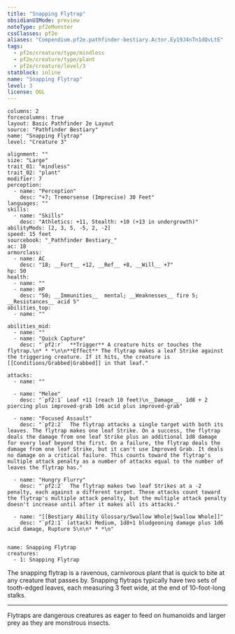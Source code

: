 ```yaml
---
title: "Snapping Flytrap"
obsidianUIMode: preview
noteType: pf2eMonster
cssClasses: pf2e
aliases: "Compendium.pf2e.pathfinder-bestiary.Actor.Ey19J4nTn1dQvLtE" 
tags:
  - pf2e/creature/type/mindless
  - pf2e/creature/type/plant
  - pf2e/creature/level/3
statblock: inline
name: "Snapping Flytrap"
level: 3
license: OGL
---
```


```statblock
columns: 2
forcecolumns: true
layout: Basic Pathfinder 2e Layout
source: "Pathfinder Bestiary"
name: "Snapping Flytrap"
level: "Creature 3"

alignment: ""
size: "Large"
trait_01: "mindless"
trait_02: "plant"
modifier: 7
perception:
  - name: "Perception"
    desc: "+7; Tremorsense (Imprecise) 30 Feet"
languages: ""
skills:
  - name: "Skills"
    desc: "Athletics: +11, Stealth: +10 (+13 in undergrowth)"
abilityMods: [2, 3, 5, -5, 2, -2]
speed: 15 feet
sourcebook: "_Pathfinder Bestiary_"
ac: 18
armorclass:
  - name: AC
    desc: "18; __Fort__ +12, __Ref__ +8, __Will__ +7"
hp: 50
health:
  - name: ""
  - name: HP
    desc: "50; __Immunities__  mental; __Weaknesses__ fire 5; __Resistances__ acid 5"
abilities_top:
  - name: ""

abilities_mid:
  - name: ""
  - name: "Quick Capture"
    desc: "`pf2:r`  **Trigger** A creature hits or touches the flytrap.\n* * *\n\n**Effect** The flytrap makes a leaf Strike against the triggering creature. If it hits, the creature is [[Conditions/Grabbed|Grabbed]] in that leaf."

attacks:
  - name: ""

  - name: "Melee"
    desc: "`pf2:1` Leaf +11 (reach 10 feet)\n__Damage__  1d8 + 2 piercing plus improved-grab 1d6 acid plus improved-grab"

  - name: "Focused Assault"
    desc: "`pf2:2`  The flytrap attacks a single target with both its leaves. The flytrap makes one leaf Strike. On a success, the flytrap deals the damage from one leaf Strike plus an additional 1d8 damage for every leaf beyond the first. On a failure, the flytrap deals the damage from one leaf Strike, but it can't use Improved Grab. It deals no damage on a critical failure. This counts toward the flytrap's multiple attack penalty as a number of attacks equal to the number of leaves the flytrap has."

  - name: "Hungry Flurry"
    desc: "`pf2:2`  The flytrap makes two leaf Strikes at a -2 penalty, each against a different target. These attacks count toward the flytrap's multiple attack penalty, but the multiple attack penalty doesn't increase until after it makes all its attacks."

  - name: "[[Bestiary Ability Glossary/Swallow Whole|Swallow Whole]]"
    desc: "`pf2:1` (attack) Medium, 1d8+1 bludgeoning damage plus 1d6 acid damage, Rupture 5\n\n* * *\n"
 
```

```encounter-table
name: Snapping Flytrap
creatures:
  - 1: Snapping Flytrap
```



The snapping flytrap is a ravenous, carnivorous plant that is quick to bite at any creature that passes by. Snapping flytraps typically have two sets of tooth-edged leaves, each measuring 3 feet wide, at the end of 10-foot-long stalks.

* * *

Flytraps are dangerous creatures as eager to feed on humanoids and larger prey as they are monstrous insects.
